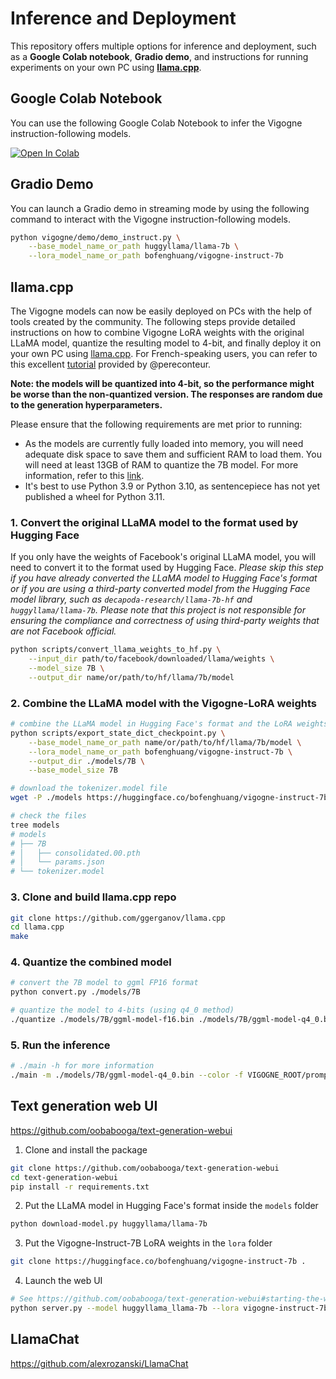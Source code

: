 # Inference and Deployment

This repository offers multiple options for inference and deployment, such as a **Google Colab notebook**, **Gradio demo**, and instructions for running experiments on your own PC using [**llama.cpp**](https://github.com/ggerganov/llama.cpp).

## Google Colab Notebook

You can use the following Google Colab Notebook to infer the Vigogne instruction-following models.

<a href="https://colab.research.google.com/github/bofenghuang/vigogne/blob/main/notebooks/infer_instruct.ipynb" target="_blank"><img src="https://colab.research.google.com/assets/colab-badge.svg" alt="Open In Colab"/></a>

## Gradio Demo

You can launch a Gradio demo in streaming mode by using the following command to interact with the Vigogne instruction-following models.

```bash
python vigogne/demo/demo_instruct.py \
    --base_model_name_or_path huggyllama/llama-7b \
    --lora_model_name_or_path bofenghuang/vigogne-instruct-7b
```

## llama.cpp

The Vigogne models can now be easily deployed on PCs with the help of tools created by the community. The following steps provide detailed instructions on how to combine Vigogne LoRA weights with the original LLaMA model, quantize the resulting model to 4-bit, and finally deploy it on your own PC using [llama.cpp](https://github.com/ggerganov/llama.cpp). For French-speaking users, you can refer to this excellent [tutorial](https://www.youtube.com/watch?v=BBf5h0HCFMY&t=292s&ab_channel=PereConteur) provided by @pereconteur.

**Note: the models will be quantized into 4-bit, so the performance might be worse than the non-quantized version. The responses are random due to the generation hyperparameters.**

Please ensure that the following requirements are met prior to running:

- As the models are currently fully loaded into memory, you will need adequate disk space to save them and sufficient RAM to load them. You will need at least 13GB of RAM to quantize the 7B model. For more information, refer to this [link](https://github.com/ggerganov/llama.cpp#memorydisk-requirements).
- It's best to use Python 3.9 or Python 3.10, as sentencepiece has not yet published a wheel for Python 3.11.

### 1. Convert the original LLaMA model to the format used by Hugging Face

If you only have the weights of Facebook's original LLaMA model, you will need to convert it to the format used by Hugging Face. *Please skip this step if you have already converted the LLaMA model to Hugging Face's format or if you are using a third-party converted model from the Hugging Face model library, such as `decapoda-research/llama-7b-hf` and `huggyllama/llama-7b`. Please note that this project is not responsible for ensuring the compliance and correctness of using third-party weights that are not Facebook official.*

```bash
python scripts/convert_llama_weights_to_hf.py \
    --input_dir path/to/facebook/downloaded/llama/weights \
    --model_size 7B \
    --output_dir name/or/path/to/hf/llama/7b/model
```

### 2. Combine the LLaMA model with the Vigogne-LoRA weights

```bash
# combine the LLaMA model in Hugging Face's format and the LoRA weights to get the full fine-tuned model
python scripts/export_state_dict_checkpoint.py \
    --base_model_name_or_path name/or/path/to/hf/llama/7b/model \
    --lora_model_name_or_path bofenghuang/vigogne-instruct-7b \
    --output_dir ./models/7B \
    --base_model_size 7B

# download the tokenizer.model file
wget -P ./models https://huggingface.co/bofenghuang/vigogne-instruct-7b/resolve/main/tokenizer.model

# check the files
tree models
# models
# ├── 7B
# │   ├── consolidated.00.pth
# │   └── params.json
# └── tokenizer.model
```

### 3. Clone and build llama.cpp repo

```bash
git clone https://github.com/ggerganov/llama.cpp
cd llama.cpp
make
```

### 4. Quantize the combined model

```bash
# convert the 7B model to ggml FP16 format
python convert.py ./models/7B

# quantize the model to 4-bits (using q4_0 method)
./quantize ./models/7B/ggml-model-f16.bin ./models/7B/ggml-model-q4_0.bin q4_0
```

### 5. Run the inference

```bash
# ./main -h for more information
./main -m ./models/7B/ggml-model-q4_0.bin --color -f VIGOGNE_ROOT/prompts/instruct.txt -ins -c 2048 -n 256 --temp 0.1 --repeat_penalty 1.1
```

## Text generation web UI

https://github.com/oobabooga/text-generation-webui

1. Clone and install the package

```bash
git clone https://github.com/oobabooga/text-generation-webui
cd text-generation-webui
pip install -r requirements.txt
```

2. Put the LLaMA model in Hugging Face's format inside the `models` folder

```bash
python download-model.py huggyllama/llama-7b
```

3. Put the Vigogne-Instruct-7B LoRA weights in the `lora` folder

```bash
git clone https://huggingface.co/bofenghuang/vigogne-instruct-7b .
```

4. Launch the web UI

```bash
# See https://github.com/oobabooga/text-generation-webui#starting-the-web-ui for more settings
python server.py --model huggyllama_llama-7b --lora vigogne-instruct-7b
```

## LlamaChat

https://github.com/alexrozanski/LlamaChat

